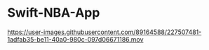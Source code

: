 # Swift-NBA-App

https://user-images.githubusercontent.com/89164588/227507481-1adfab35-be11-40a0-980c-097d06671186.mov
